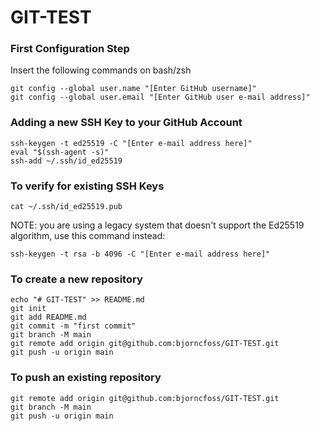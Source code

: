 # GIT-TEST

### First Configuration Step

Insert the following commands on bash/zsh

```shell
git config --global user.name "[Enter GitHub username]"
git config --global user.email "[Enter GitHub user e-mail address]"
```

### Adding a new SSH Key to your GitHub Account
```shell
ssh-keygen -t ed25519 -C "[Enter e-mail address here]"
eval "$(ssh-agent -s)"
ssh-add ~/.ssh/id_ed25519
```

### To verify for existing SSH Keys
```shell
cat ~/.ssh/id_ed25519.pub
```

NOTE: you are using a legacy system that doesn't support the Ed25519 algorithm, use this command instead:

```shell
ssh-keygen -t rsa -b 4096 -C "[Enter e-mail address here]"
```

### To create a new repository
```shell
echo "# GIT-TEST" >> README.md
git init
git add README.md
git commit -m "first commit"
git branch -M main
git remote add origin git@github.com:bjorncfoss/GIT-TEST.git
git push -u origin main
```

### To push an existing repository
```shell
git remote add origin git@github.com:bjorncfoss/GIT-TEST.git
git branch -M main
git push -u origin main
```
